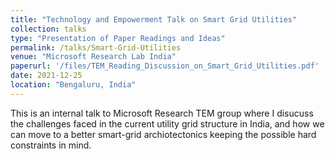 ```yaml
---
title: "Technology and Empowerment Talk on Smart Grid Utilities"
collection: talks
type: "Presentation of Paper Readings and Ideas"
permalink: /talks/Smart-Grid-Utilities
venue: "Microsoft Research Lab India"
paperurl: '/files/TEM_Reading_Discussion_on_Smart_Grid_Utilities.pdf'
date: 2021-12-25
location: "Bengaluru, India"
---
```


This is an internal talk to Microsoft Research TEM group where I disucuss the challenges faced in the current utility grid structure in India, and how we can move to a better smart-grid archiotectonics keeping the possible hard constraints in mind.
